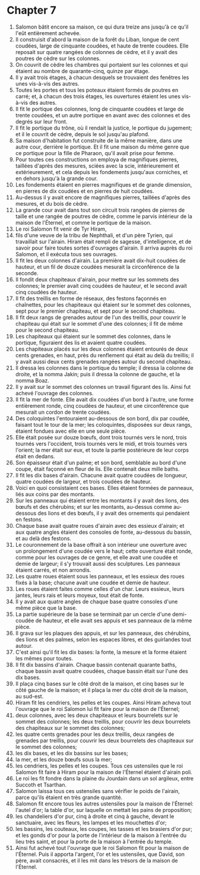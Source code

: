 # Chapter 7

1. Salomon bâtit encore sa maison, ce qui dura treize ans jusqu'à ce qu'il l'eût entièrement achevée.
2. Il construisit d'abord la maison de la forêt du Liban, longue de cent coudées, large de cinquante coudées, et haute de trente coudées. Elle reposait sur quatre rangées de colonnes de cèdre, et il y avait des poutres de cèdre sur les colonnes.
3. On couvrit de cèdre les chambres qui portaient sur les colonnes et qui étaient au nombre de quarante-cinq, quinze par étage.
4. Il y avait trois étages, à chacun desquels se trouvaient des fenêtres les unes vis-à-vis des autres.
5. Toutes les portes et tous les poteaux étaient formés de poutres en carré; et, à chacun des trois étages, les ouvertures étaient les unes vis-à-vis des autres.
6. Il fit le portique des colonnes, long de cinquante coudées et large de trente coudées, et un autre portique en avant avec des colonnes et des degrés sur leur front.
7. Il fit le portique du trône, où il rendait la justice, le portique du jugement; et il le couvrit de cèdre, depuis le sol jusqu'au plafond.
8. Sa maison d'habitation fut construite de la même manière, dans une autre cour, derrière le portique. Et il fit une maison du même genre que ce portique pour la fille de Pharaon, qu'il avait prise pour femme.
9. Pour toutes ces constructions on employa de magnifiques pierres, taillées d'après des mesures, sciées avec la scie, intérieurement et extérieurement, et cela depuis les fondements jusqu'aux corniches, et en dehors jusqu'à la grande cour.
10. Les fondements étaient en pierres magnifiques et de grande dimension, en pierres de dix coudées et en pierres de huit coudées.
11. Au-dessus il y avait encore de magnifiques pierres, taillées d'après des mesures, et du bois de cèdre.
12. La grande cour avait dans tout son circuit trois rangées de pierres de taille et une rangée de poutres de cèdre, comme le parvis intérieur de la maison de l'Éternel, et comme le portique de la maison.
13. Le roi Salomon fit venir de Tyr Hiram,
14. fils d'une veuve de la tribu de Nephthali, et d'un père Tyrien, qui travaillait sur l'airain. Hiram était rempli de sagesse, d'intelligence, et de savoir pour faire toutes sortes d'ouvrages d'airain. Il arriva auprès du roi Salomon, et il exécuta tous ses ouvrages.
15. Il fit les deux colonnes d'airain. La première avait dix-huit coudées de hauteur, et un fil de douze coudées mesurait la circonférence de la seconde.
16. Il fondit deux chapiteaux d'airain, pour mettre sur les sommets des colonnes; le premier avait cinq coudées de hauteur, et le second avait cinq coudées de hauteur.
17. Il fit des treillis en forme de réseaux, des festons façonnés en chaînettes, pour les chapiteaux qui étaient sur le sommet des colonnes, sept pour le premier chapiteau, et sept pour le second chapiteau.
18. Il fit deux rangs de grenades autour de l'un des treillis, pour couvrir le chapiteau qui était sur le sommet d'une des colonnes; il fit de même pour le second chapiteau.
19. Les chapiteaux qui étaient sur le sommet des colonnes, dans le portique, figuraient des lis et avaient quatre coudées.
20. Les chapiteaux placés sur les deux colonnes étaient entourés de deux cents grenades, en haut, près du renflement qui était au delà du treillis; il y avait aussi deux cents grenades rangées autour du second chapiteau.
21. Il dressa les colonnes dans le portique du temple; il dressa la colonne de droite, et la nomma Jakin; puis il dressa la colonne de gauche, et la nomma Boaz.
22. Il y avait sur le sommet des colonnes un travail figurant des lis. Ainsi fut achevé l'ouvrage des colonnes.
23. Il fit la mer de fonte. Elle avait dix coudées d'un bord à l'autre, une forme entièrement ronde, cinq coudées de hauteur, et une circonférence que mesurait un cordon de trente coudées.
24. Des coloquintes l'entouraient au-dessous de son bord, dix par coudée, faisant tout le tour de la mer; les coloquintes, disposées sur deux rangs, étaient fondues avec elle en une seule pièce.
25. Elle était posée sur douze bœufs, dont trois tournés vers le nord, trois tournés vers l'occident, trois tournés vers le midi, et trois tournés vers l'orient; la mer était sur eux, et toute la partie postérieure de leur corps était en dedans.
26. Son épaisseur était d'un palme; et son bord, semblable au bord d'une coupe, était façonné en fleur de lis. Elle contenait deux mille baths.
27. Il fit les dix bases d'airain. Chacune avait quatre coudées de longueur, quatre coudées de largeur, et trois coudées de hauteur.
28. Voici en quoi consistaient ces bases. Elles étaient formées de panneaux, liés aux coins par des montants.
29. Sur les panneaux qui étaient entre les montants il y avait des lions, des bœufs et des chérubins; et sur les montants, au-dessus comme au-dessous des lions et des bœufs, il y avait des ornements qui pendaient en festons.
30. Chaque base avait quatre roues d'airain avec des essieux d'airain; et aux quatre angles étaient des consoles de fonte, au-dessous du bassin, et au delà des festons.
31. Le couronnement de la base offrait à son intérieur une ouverture avec un prolongement d'une coudée vers le haut; cette ouverture était ronde, comme pour les ouvrages de ce genre, et elle avait une coudée et demie de largeur; il s'y trouvait aussi des sculptures. Les panneaux étaient carrés, et non arrondis.
32. Les quatre roues étaient sous les panneaux, et les essieux des roues fixés à la base; chacune avait une coudée et demie de hauteur.
33. Les roues étaient faites comme celles d'un char. Leurs essieux, leurs jantes, leurs rais et leurs moyeux, tout était de fonte.
34. Il y avait aux quatre angles de chaque base quatre consoles d'une même pièce que la base.
35. La partie supérieure de la base se terminait par un cercle d'une demi-coudée de hauteur, et elle avait ses appuis et ses panneaux de la même pièce.
36. Il grava sur les plaques des appuis, et sur les panneaux, des chérubins, des lions et des palmes, selon les espaces libres, et des guirlandes tout autour.
37. C'est ainsi qu'il fit les dix bases: la fonte, la mesure et la forme étaient les mêmes pour toutes.
38. Il fit dix bassins d'airain. Chaque bassin contenait quarante baths, chaque bassin avait quatre coudées, chaque bassin était sur l'une des dix bases.
39. Il plaça cinq bases sur le côté droit de la maison, et cinq bases sur le côté gauche de la maison; et il plaça la mer du côté droit de la maison, au sud-est.
40. Hiram fit les cendriers, les pelles et les coupes. Ainsi Hiram acheva tout l'ouvrage que le roi Salomon lui fit faire pour la maison de l'Éternel;
41. deux colonnes, avec les deux chapiteaux et leurs bourrelets sur le sommet des colonnes; les deux treillis, pour couvrir les deux bourrelets des chapiteaux sur le sommet des colonnes;
42. les quatre cents grenades pour les deux treillis, deux rangées de grenades par treillis, pour couvrir les deux bourrelets des chapiteaux sur le sommet des colonnes;
43. les dix bases, et les dix bassins sur les bases;
44. la mer, et les douze bœufs sous la mer;
45. les cendriers, les pelles et les coupes. Tous ces ustensiles que le roi Salomon fit faire à Hiram pour la maison de l'Éternel étaient d'airain poli.
46. Le roi les fit fondre dans la plaine du Jourdain dans un sol argileux, entre Succoth et Tsarthan.
47. Salomon laissa tous ces ustensiles sans vérifier le poids de l'airain, parce qu'ils étaient en très grande quantité.
48. Salomon fit encore tous les autres ustensiles pour la maison de l'Éternel: l'autel d'or; la table d'or, sur laquelle on mettait les pains de proposition;
49. les chandeliers d'or pur, cinq à droite et cinq à gauche, devant le sanctuaire, avec les fleurs, les lampes et les mouchettes d'or;
50. les bassins, les couteaux, les coupes, les tasses et les brasiers d'or pur; et les gonds d'or pour la porte de l'intérieur de la maison à l'entrée du lieu très saint, et pour la porte de la maison à l'entrée du temple.
51. Ainsi fut achevé tout l'ouvrage que le roi Salomon fit pour la maison de l'Éternel. Puis il apporta l'argent, l'or et les ustensiles, que David, son père, avait consacrés, et il les mit dans les trésors de la maison de l'Éternel.

